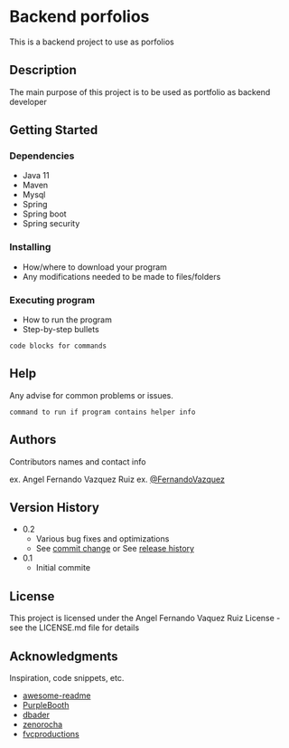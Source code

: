 # Backend porfolios

This is a backend project to use as porfolios

## Description

The main purpose of this project is to be used as portfolio as backend developer

## Getting Started

### Dependencies

* Java 11
* Maven
* Mysql
* Spring
* Spring boot
* Spring security


### Installing

* How/where to download your program
* Any modifications needed to be made to files/folders

### Executing program

* How to run the program
* Step-by-step bullets
```
code blocks for commands
```

## Help

Any advise for common problems or issues.
```
command to run if program contains helper info
```

## Authors

Contributors names and contact info

ex. Angel Fernando Vazquez Ruiz 
ex. [@FernandoVazquez](https://github.com/Fernandotkd)

## Version History

* 0.2
    * Various bug fixes and optimizations
    * See [commit change]() or See [release history]()
* 0.1
    * Initial commite

## License

This project is licensed under the Angel Fernando Vaquez Ruiz License - see the LICENSE.md file for details

## Acknowledgments

Inspiration, code snippets, etc.
* [awesome-readme](https://github.com/matiassingers/awesome-readme)
* [PurpleBooth](https://gist.github.com/PurpleBooth/109311bb0361f32d87a2)
* [dbader](https://github.com/dbader/readme-template)
* [zenorocha](https://gist.github.com/zenorocha/4526327)
* [fvcproductions](https://gist.github.com/fvcproductions/1bfc2d4aecb01a834b46)
